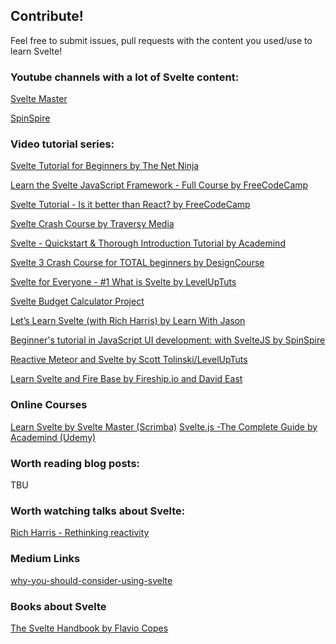 ## Contribute!
Feel free to submit issues, pull requests with the content you used/use to learn Svelte!

### Youtube channels with a lot of Svelte content:
[Svelte Master](https://www.youtube.com/channel/UCg6SQd5jnWo5Y70rZD9SQFA/featured)

[SpinSpire](https://www.youtube.com/channel/UCJ4h7utY-IjXKXOUuwmSYXw)

### Video tutorial series:
[Svelte Tutorial for Beginners by The Net Ninja](https://www.youtube.com/playlist?list=PL4cUxeGkcC9hlbrVO_2QFVqVPhlZmz7tO)

[Learn the Svelte JavaScript Framework - Full Course by FreeCodeCamp](https://www.youtube.com/watch?v=ujbE0mzX-CU)

[Svelte Tutorial - Is it better than React? by FreeCodeCamp](https://www.youtube.com/watch?v=vhGiGqZ78Rs)

[Svelte Crash Course by Traversy Media](https://www.youtube.com/watch?v=uK2RnIzrQ0M&t=1419s)

[Svelte - Quickstart & Thorough Introduction Tutorial by Academind](https://www.youtube.com/watch?v=LIfIRdRlD58)

[Svelte 3 Crash Course for TOTAL beginners by DesignCourse](https://www.youtube.com/watch?v=BZzBtzl6aq4)

[Svelte for Everyone - #1 What is Svelte by LevelUpTuts](https://www.youtube.com/watch?v=ws97Etvs-Qs)

[Svelte Budget Calculator Project](https://www.youtube.com/watch?v=uk1eM0Yn0UQ)

[Let’s Learn Svelte (with Rich Harris) by Learn With Jason](https://www.youtube.com/watch?v=ogXETl_I0Dg)

[Beginner's tutorial in JavaScript UI development: with SvelteJS by SpinSpire](https://www.youtube.com/watch?v=E5FmzsQWBh0&list=PLKUl5gVuvLjh7l0SDn-BoZtMgN3TDMNPd)

[Reactive Meteor and Svelte by Scott Tolinski/LevelUpTuts](https://www.youtube.com/playlist?list=PLLnpHn493BHHrJWLpGqCvLFwsWQ9jCBQR)

[Learn Svelte and Fire Base by Fireship.io and David East](https://www.youtube.com/watch?v=zO_7TNrRO9c)

### Online Courses
[Learn Svelte by Svelte Master (Scrimba)](https://scrimba.com/course/glearnsvelte/enrolled)
[Svelte.js -The Complete Guide by Academind (Udemy)](https://www.udemy.com/course/sveltejs-the-complete-guide/)

### Worth reading blog posts:
TBU

### Worth watching talks about Svelte:
[Rich Harris - Rethinking reactivity](https://www.youtube.com/watch?v=AdNJ3fydeao)

### Medium Links

[why-you-should-consider-using-svelte](https://medium.com/geekculture/why-you-should-consider-using-svelte-b1268140e481w)


### Books about Svelte
[The Svelte Handbook by Flavio Copes](https://www.freecodecamp.org/news/the-svelte-handbook/)
